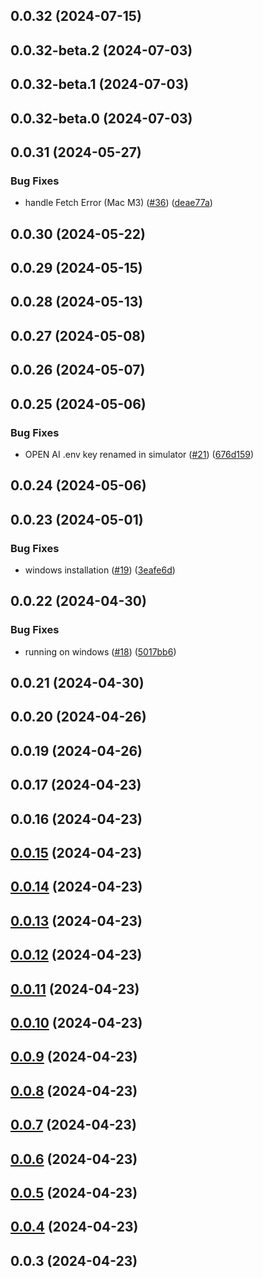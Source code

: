 

## 0.0.32 (2024-07-15)

## 0.0.32-beta.2 (2024-07-03)

## 0.0.32-beta.1 (2024-07-03)

## 0.0.32-beta.0 (2024-07-03)

## 0.0.31 (2024-05-27)


### Bug Fixes

* handle Fetch Error (Mac M3) ([#36](https://github.com/yeagerai/genlayer-cli/issues/36)) ([deae77a](https://github.com/yeagerai/genlayer-cli/commit/deae77a7c5a0f00694d2aa94f26d3e3be67e0178))

## 0.0.30 (2024-05-22)

## 0.0.29 (2024-05-15)

## 0.0.28 (2024-05-13)

## 0.0.27 (2024-05-08)

## 0.0.26 (2024-05-07)

## 0.0.25 (2024-05-06)


### Bug Fixes

* OPEN AI .env key renamed in simulator ([#21](https://github.com/yeagerai/genlayer-cli/issues/21)) ([676d159](https://github.com/yeagerai/genlayer-cli/commit/676d1591871d6f81f1b8695bd4366997384579c6))

## 0.0.24 (2024-05-06)

## 0.0.23 (2024-05-01)


### Bug Fixes

* windows installation ([#19](https://github.com/yeagerai/genlayer-cli/issues/19)) ([3eafe6d](https://github.com/yeagerai/genlayer-cli/commit/3eafe6df9f5f657139177a588d6d53a652a25bd3))

## 0.0.22 (2024-04-30)


### Bug Fixes

* running on windows ([#18](https://github.com/yeagerai/genlayer-cli/issues/18)) ([5017bb6](https://github.com/yeagerai/genlayer-cli/commit/5017bb68b7cbfd1f18b73cf36db9f925207a708d))

## 0.0.21 (2024-04-30)

## 0.0.20 (2024-04-26)

## 0.0.19 (2024-04-26)

## 0.0.17 (2024-04-23)

## 0.0.16 (2024-04-23)

## [0.0.15](https://github.com/yeagerai/genlayer-cli/compare/v0.0.14...v0.0.15) (2024-04-23)

## [0.0.14](https://github.com/yeagerai/genlayer-cli/compare/v0.0.13...v0.0.14) (2024-04-23)

## [0.0.13](https://github.com/yeagerai/genlayer-cli/compare/v0.0.12...v0.0.13) (2024-04-23)

## [0.0.12](https://github.com/yeagerai/genlayer-cli/compare/v0.0.11...v0.0.12) (2024-04-23)

## [0.0.11](https://github.com/yeagerai/genlayer-cli/compare/v0.0.10...v0.0.11) (2024-04-23)

## [0.0.10](https://github.com/yeagerai/genlayer-cli/compare/v0.0.9...v0.0.10) (2024-04-23)

## [0.0.9](https://github.com/yeagerai/genlayer-cli/compare/v0.0.8...v0.0.9) (2024-04-23)

## [0.0.8](https://github.com/yeagerai/genlayer-cli/compare/v0.0.7...v0.0.8) (2024-04-23)

## [0.0.7](https://github.com/yeagerai/genlayer-cli/compare/v0.0.6...v0.0.7) (2024-04-23)

## [0.0.6](https://github.com/yeagerai/genlayer-cli/compare/v0.0.5...v0.0.6) (2024-04-23)

## [0.0.5](https://github.com/yeagerai/genlayer-cli/compare/v0.0.4...v0.0.5) (2024-04-23)

## [0.0.4](https://github.com/yeagerai/genlayer-cli/compare/v0.0.3...v0.0.4) (2024-04-23)

## 0.0.3 (2024-04-23)

